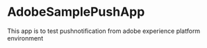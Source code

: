 # AdobeSamplePushApp
This app is to test pushnotification from adobe experience platform environment
